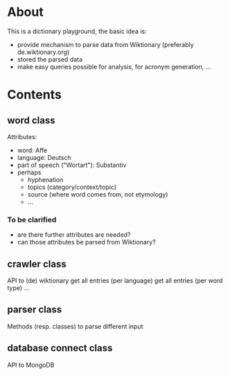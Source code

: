 # About

This is a dictionary playground, the basic idea is:
- provide mechanism to parse data from Wiktionary (preferably de.wiktionary.org)
- stored the parsed data
- make easy queries possible for analysis, for acronym generation, ...

# Contents
## word class

Attributes:
- word: Affe
- language: Deutsch
- part of speech ("Wortart"): Substantiv
- perhaps
  - hyphenation
  - topics (category/context/topic)
  - source (where word comes from, not etymology)
  - ...

### To be clarified
- are there further attributes are needed?
- can those attributes be parsed from Wiktionary?

## crawler class
 API to (de) wiktionary
 get all entries (per language)
 get all entries (per word type)
 ...
 
## parser class
Methods (resp. classes) to parse different input

## database connect class
API to MongoDB

